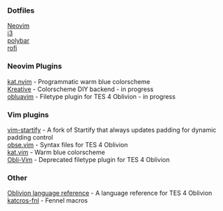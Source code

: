 ### Dotfiles

[Neovim](https://github.com/katawful/dotfiles-nvim)   
[i3](https://github.com/katawful/dotfiles-i3)   
[polybar](https://github.com/katawful/dotfiles-polybar)   
[rofi](https://github.com/katawful/dotfiles-rofi)   

### Neovim Plugins

[kat.nvim](https://github.com/katawful/kat.nvim) - Programmatic warm blue colorscheme   
[Kreative](https://github.com/katawful/kreative) - Colorscheme DIY backend - in progress   
[obluavim](https://github.com/katawful/obluavim) - Filetype plugin for TES 4 Oblivion - in progress   

### Vim plugins

[vim-startify](https://github.com/katawful/vim-startify) - A fork of Startify that always updates padding for dynamic padding control   
[obse.vim](https://github.com/katawful/obse.vim) - Syntax files for TES 4 Oblivion   
[kat.vim](https://github.com/katawful/kat.vim) - Warm blue colorscheme   
[Obli-Vim](https://github.com/katawful/Obli-Vim) - Deprecated filetype plugin for TES 4 Oblivion   

### Other

[Oblivion language reference](https://github.com/katawful/oblivion-lang-ref) - A language reference for TES 4 Oblivion   
[katcros-fnl](https://github.com/katawful/katcros-fnl) - Fennel macros   
